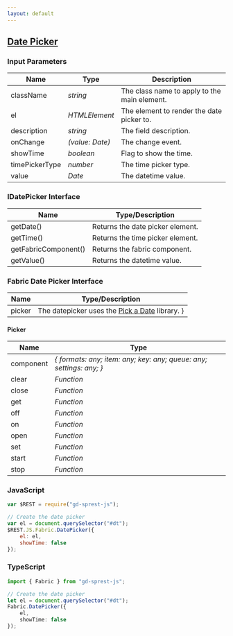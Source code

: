 ```yaml
---
layout: default
---
```


## [Date Picker](https://dev.office.com/fabric-js/Components/DatePicker/DatePicker.html)

### Input Parameters

| Name | Type | Description |
| --- | --- | --- |
| className | _string_ | The class name to apply to the main element. |
| el | _HTMLElement_ | The element to render the date picker to. |
| description | _string_ | The field description. |
| onChange | _(value: Date)_ | The change event. |
| showTime | _boolean_ | Flag to show the time. |
| timePickerType | _number_ | The time picker type. |
| value | _Date_ | The datetime value. |

### IDatePicker Interface

| Name | Type/Description |
| --- | --- |
| getDate() | Returns the date picker element. |
| getTime() |Returns the time picker element. |
| getFabricComponent() | Returns the fabric component. |
| getValue() | Returns the datetime value. |

### Fabric Date Picker Interface

| Name | Type/Description |
| --- | --- |
| picker | The datepicker uses the [Pick a Date](amsul.ca/pickadate.js/) library. }

#### Picker

| Name | Type |
| --- | --- |
| component | _{ formats: any; item: any; key: any; queue: any; settings: any; }_ |
| clear | _Function_ |
| close | _Function_ |
| get | _Function_ |
| off | _Function_ |
| on | _Function_ |
| open | _Function_ |
| set | _Function_ |
| start | _Function_ |
| stop | _Function_ |

### JavaScript

```js
var $REST = require("gd-sprest-js");

// Create the date picker
var el = document.querySelector("#dt");
$REST.JS.Fabric.DatePicker({
    el: el,
    showTime: false
});
```

### TypeScript

```ts
import { Fabric } from "gd-sprest-js";

// Create the date picker
let el = document.querySelector("#dt");
Fabric.DatePicker({
    el,
    showTime: false
});
```